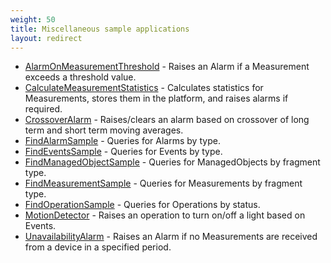 ```yaml
---
weight: 50
title: Miscellaneous sample applications
layout: redirect
---
```

* [AlarmOnMeasurementThreshold](/guides/files/apama/AlarmOnMeasurementThreshold.txt) - Raises an Alarm if a Measurement exceeds a threshold value.
* [CalculateMeasurementStatistics](/guides/files/apama/CalculateMeasurementStatistics.txt) - Calculates statistics for Measurements, stores them in the platform, and raises alarms if required.
* [CrossoverAlarm](/guides/files/apama/CrossoverAlarm.txt) - Raises/clears an alarm based on crossover of long term and short term moving averages.
* [FindAlarmSample](/guides/files/apama/FindAlarmSample.txt) - Queries for Alarms by type.
* [FindEventsSample](/guides/files/apama/FindEventsSample.txt) - Queries for Events by type.
* [FindManagedObjectSample](/guides/files/apama/FindManagedObjectSample.txt) - Queries for ManagedObjects by fragment type.
* [FindMeasurementSample](/guides/files/apama/FindMeasurementSample.txt) - Queries for Measurements by fragment type.
* [FindOperationSample](/guides/files/apama/FindOperationsSample.txt) - Queries for Operations by status.
* [MotionDetector](/guides/files/apama/MotionDetector.txt) - Raises an operation to turn on/off a light based on Events.
* [UnavailabilityAlarm](/guides/files/apama/UnavailabilityAlarm.txt) - Raises an Alarm if no Measurements are received from a device in a specified period.
